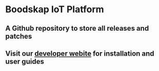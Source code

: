# Boodskap IoT Platform

## A Github repository to store all releases and patches

## Visit our [developer webite](https://developer.boodskap.io) for installation and user guides

